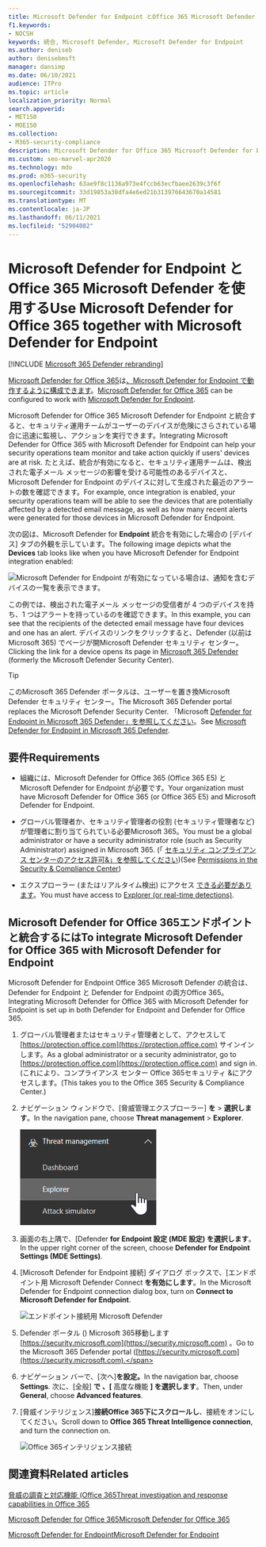 ```yaml
---
title: Microsoft Defender for Endpoint とOffice 365 Microsoft Defender を使用する
f1.keywords:
- NOCSH
keywords: 統合, Microsoft Defender, Microsoft Defender for Endpoint
ms.author: deniseb
author: denisebmsft
manager: dansimp
ms.date: 06/10/2021
audience: ITPro
ms.topic: article
localization_priority: Normal
search.appverid:
- MET150
- MOE150
ms.collection:
- M365-security-compliance
description: Microsoft Defender for Office 365 Microsoft Defender for Endpoint を使用して、デバイスやメール コンテンツに対する脅威に関する詳細な情報を取得します。
ms.custom: seo-marvel-apr2020
ms.technology: mdo
ms.prod: m365-security
ms.openlocfilehash: 63ae9f8c1136a973e4fccb63ecfbaee2639c3f6f
ms.sourcegitcommit: 33d19853a38dfa4e6ed21b313976643670a14581
ms.translationtype: MT
ms.contentlocale: ja-JP
ms.lasthandoff: 06/11/2021
ms.locfileid: "52904082"
---
```

# <a name="use-microsoft-defender-for-office-365-together-with-microsoft-defender-for-endpoint"></a><span data-ttu-id="5697c-104">Microsoft Defender for Endpoint とOffice 365 Microsoft Defender を使用する</span><span class="sxs-lookup"><span data-stu-id="5697c-104">Use Microsoft Defender for Office 365 together with Microsoft Defender for Endpoint</span></span>

[!INCLUDE [Microsoft 365 Defender rebranding](../includes/microsoft-defender-for-office.md)]


<span data-ttu-id="5697c-105">[Microsoft Defender for Office 365](defender-for-office-365.md)は[、Microsoft Defender for Endpoint で動作するように構成できます](/windows/security/threat-protection)。</span><span class="sxs-lookup"><span data-stu-id="5697c-105">[Microsoft Defender for Office 365](defender-for-office-365.md) can be configured to work with [Microsoft Defender for Endpoint](/windows/security/threat-protection).</span></span>

<span data-ttu-id="5697c-106">Microsoft Defender for Office 365 Microsoft Defender for Endpoint と統合すると、セキュリティ運用チームがユーザーのデバイスが危険にさらされている場合に迅速に監視し、アクションを実行できます。</span><span class="sxs-lookup"><span data-stu-id="5697c-106">Integrating Microsoft Defender for Office 365 with Microsoft Defender for Endpoint can help your security operations team monitor and take action quickly if users' devices are at risk.</span></span> <span data-ttu-id="5697c-107">たとえば、統合が有効になると、セキュリティ運用チームは、検出された電子メール メッセージの影響を受ける可能性のあるデバイスと、Microsoft Defender for Endpoint のデバイスに対して生成された最近のアラートの数を確認できます。</span><span class="sxs-lookup"><span data-stu-id="5697c-107">For example, once integration is enabled, your security operations team will be able to see the devices that are potentially affected by a detected email message, as well as how many recent alerts were generated for those devices in Microsoft Defender for Endpoint.</span></span>

<span data-ttu-id="5697c-108">次の図は、Microsoft Defender for **Endpoint** 統合を有効にした場合の [デバイス] タブの外観を示しています。</span><span class="sxs-lookup"><span data-stu-id="5697c-108">The following image depicts what the **Devices** tab looks like when you have Microsoft Defender for Endpoint integration enabled:</span></span>

![Microsoft Defender for Endpoint が有効になっている場合は、通知を含むデバイスの一覧を表示できます。](../../media/fec928ea-8f0c-44d7-80b9-a2e0a8cd4e89.PNG)

<span data-ttu-id="5697c-110">この例では、検出された電子メール メッセージの受信者が 4 つのデバイスを持ち、1 つはアラートを持っているのを確認できます。</span><span class="sxs-lookup"><span data-stu-id="5697c-110">In this example, you can see that the recipients of the detected email message have four devices and one has an alert.</span></span> <span data-ttu-id="5697c-111">デバイスのリンクをクリックすると、Defender (以前[](../defender-endpoint/microsoft-defender-security-center.md)は Microsoft 365) でページが開Microsoft Defender セキュリティ センター。</span><span class="sxs-lookup"><span data-stu-id="5697c-111">Clicking the link for a device opens its page in [Microsoft 365 Defender](../defender-endpoint/microsoft-defender-security-center.md) (formerly the Microsoft Defender Security Center).</span></span>

> [!TIP]
> <span data-ttu-id="5697c-112">このMicrosoft 365 Defender ポータルは、ユーザーを置き換Microsoft Defender セキュリティ センター。</span><span class="sxs-lookup"><span data-stu-id="5697c-112">The Microsoft 365 Defender portal replaces the Microsoft Defender Security Center.</span></span> <span data-ttu-id="5697c-113">「Microsoft [Defender for Endpoint in Microsoft 365 Defender」を参照してください](../defender/microsoft-365-security-center-mde.md)。</span><span class="sxs-lookup"><span data-stu-id="5697c-113">See [Microsoft Defender for Endpoint in Microsoft 365 Defender](../defender/microsoft-365-security-center-mde.md).</span></span>

## <a name="requirements"></a><span data-ttu-id="5697c-114">要件</span><span class="sxs-lookup"><span data-stu-id="5697c-114">Requirements</span></span>

- <span data-ttu-id="5697c-115">組織には、Microsoft Defender for Office 365 (Office 365 E5) と Microsoft Defender for Endpoint が必要です。</span><span class="sxs-lookup"><span data-stu-id="5697c-115">Your organization must have Microsoft Defender for Office 365 (or Office 365 E5) and Microsoft Defender for Endpoint.</span></span>

- <span data-ttu-id="5697c-116">グローバル管理者か、セキュリティ管理者の役割 (セキュリティ管理者など) が管理者に割り当てられている必要Microsoft 365。</span><span class="sxs-lookup"><span data-stu-id="5697c-116">You must be a global administrator or have a security administrator role (such as Security Administrator) assigned in Microsoft 365.</span></span> <span data-ttu-id="5697c-117">(「 [セキュリティ コンプライアンス センターのアクセス許可&」を参照してください](permissions-in-the-security-and-compliance-center.md))</span><span class="sxs-lookup"><span data-stu-id="5697c-117">(See [Permissions in the Security & Compliance Center](permissions-in-the-security-and-compliance-center.md))</span></span>

- <span data-ttu-id="5697c-118">エクスプローラー (またはリアルタイム検出) にアクセス [できる必要があります](threat-explorer.md)。</span><span class="sxs-lookup"><span data-stu-id="5697c-118">You must have access to [Explorer (or real-time detections)](threat-explorer.md).</span></span>

## <a name="to-integrate-microsoft-defender-for-office-365-with-microsoft-defender-for-endpoint"></a><span data-ttu-id="5697c-119">Microsoft Defender for Office 365エンドポイントと統合するには</span><span class="sxs-lookup"><span data-stu-id="5697c-119">To integrate Microsoft Defender for Office 365 with Microsoft Defender for Endpoint</span></span>

<span data-ttu-id="5697c-120">Microsoft Defender for Endpoint Office 365 Microsoft Defender の統合は、Defender for Endpoint と Defender for Endpoint の両方Office 365。</span><span class="sxs-lookup"><span data-stu-id="5697c-120">Integrating Microsoft Defender for Office 365 with Microsoft Defender for Endpoint is set up in both Defender for Endpoint and Defender for Office 365.</span></span>

1. <span data-ttu-id="5697c-121">グローバル管理者またはセキュリティ管理者として、アクセスして [https://protection.office.com](https://protection.office.com) サインインします。</span><span class="sxs-lookup"><span data-stu-id="5697c-121">As a global administrator or a security administrator, go to [https://protection.office.com](https://protection.office.com) and sign in.</span></span> <span data-ttu-id="5697c-122">(これにより、コンプライアンス センター Office 365セキュリティ &にアクセスします。</span><span class="sxs-lookup"><span data-stu-id="5697c-122">(This takes you to the Office 365 Security & Compliance Center.)</span></span>

2. <span data-ttu-id="5697c-123">ナビゲーション ウィンドウで、[脅威管理エクスプローラー] **を** \> **選択します**。</span><span class="sxs-lookup"><span data-stu-id="5697c-123">In the navigation pane, choose **Threat management** \> **Explorer**.</span></span>

   ![[脅威の管理] メニューの [エクスプローラー]](../../media/ThreatMgmt-Explorer-nav.png)

3. <span data-ttu-id="5697c-125">画面の右上隅で、[Defender **for Endpoint 設定 (MDE 設定) を選択します**。</span><span class="sxs-lookup"><span data-stu-id="5697c-125">In the upper right corner of the screen, choose **Defender for Endpoint Settings (MDE Settings)**.</span></span>

4. <span data-ttu-id="5697c-126">[Microsoft Defender for Endpoint 接続] ダイアログ ボックスで、[エンドポイント用 Microsoft Defender Connect **を有効にします**。</span><span class="sxs-lookup"><span data-stu-id="5697c-126">In the Microsoft Defender for Endpoint connection dialog box, turn on **Connect to Microsoft Defender for Endpoint**.</span></span>

   ![エンドポイント接続用 Microsoft Defender](../../media/Explorer-WDATPConnection-dialog.png)

5. <span data-ttu-id="5697c-128">Defender ポータル () Microsoft 365移動します [https://security.microsoft.com](https://security.microsoft.com) 。</span><span class="sxs-lookup"><span data-stu-id="5697c-128">Go to the Microsoft 365 Defender portal ([https://security.microsoft.com](https://security.microsoft.com).</span></span>

6. <span data-ttu-id="5697c-129">ナビゲーション バーで、[次へ]**を設定。**</span><span class="sxs-lookup"><span data-stu-id="5697c-129">In the navigation bar, choose **Settings**.</span></span> <span data-ttu-id="5697c-130">次に、[全般] **で 、[** 高度な機能 **] を選択します**。</span><span class="sxs-lookup"><span data-stu-id="5697c-130">Then, under **General**, choose **Advanced features**.</span></span>

7. <span data-ttu-id="5697c-131">[脅威インテリジェンス]**接続Office 365下にスクロールし**、接続をオンにしてください。</span><span class="sxs-lookup"><span data-stu-id="5697c-131">Scroll down to **Office 365 Threat Intelligence connection**, and turn the connection on.</span></span>

   ![Office 365インテリジェンス接続](../../media/mdatp-oatptoggle.png)

## <a name="related-articles"></a><span data-ttu-id="5697c-133">関連資料</span><span class="sxs-lookup"><span data-stu-id="5697c-133">Related articles</span></span>

[<span data-ttu-id="5697c-134">脅威の調査と対応機能 (Office 365</span><span class="sxs-lookup"><span data-stu-id="5697c-134">Threat investigation and response capabilities in Office 365</span></span>](office-365-ti.md)

[<span data-ttu-id="5697c-135">Microsoft Defender for Office 365</span><span class="sxs-lookup"><span data-stu-id="5697c-135">Microsoft Defender for Office 365</span></span>](defender-for-office-365.md)

[<span data-ttu-id="5697c-136">Microsoft Defender for Endpoint</span><span class="sxs-lookup"><span data-stu-id="5697c-136">Microsoft Defender for Endpoint</span></span>](/windows/security/threat-protection)
